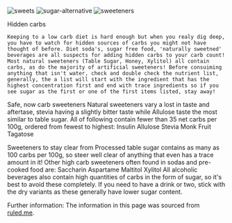 ![sweets](https://img.shields.io/badge/sweets-purple.svg) ![sugar-alternative](https://img.shields.io/badge/sugar.alternative-teal.svg) ![sweeteners](https://img.shields.io/badge/sweeteners-lightgrey.svg)

Hidden carbs

    Keeping to a low carb diet is hard enough but when you realy dig deep, you have to watch for hidden sources of carbs you might not have thought of before. Diet soda's, sugar free food, 'naturally sweetned' beverages are all suspects for adding hidden carbs to your carb count! Most natural sweeteners (Table Sugar, Honey, Xylitol) all contain carbs, as do the majority of artificial sweeteners! Before consuiming anything that isn't water, check and double check the nutrient list, generally, the a list will start with the ingredient that has the highest concentration first and end with trace ingredients so if you see sugar as the first or one of the first items listed, stay away!

Safe, now carb sweeteners
    Natural sweeteners vary a lost in taste and aftertase, stevia having a slightly bitter taste while Allulose taste the most similar to table sugar. All of following contain fewer than 35 net carbs per 100g, ordered from fewest to highest:
        Insulin
        Allulose
        Stevia
        Monk Fruit
        Tagatose

Sweeteners to stay clear from
    Processed table sugar contains as many as 100 carbs per 100g, so steer well clear of anything that even has a trace amount in it! Other high carb sweeteners often found in sodas and pre-cooked food are:
        Saccharin
        Aspartame
        Maltitol
        Xylitol
    All alcoholic beverages also contain high quantities of carbs in the form of sugar, so it's best to avoid these completely. If you need to have a drink or two, stick with the dry variants as these generally have lower sugar content.

Further information:
    The information in this page was sourced from [ruled.me](https://www.ruled.me/keto-diet-plan-best-and-worst-sweeteners/).